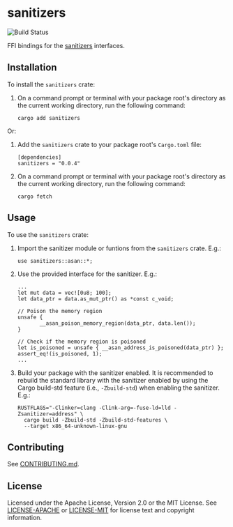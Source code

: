 sanitizers
==========

![Build Status](https://github.com/rcvalle/rust-crate-sanitizers/workflows/build/badge.svg)

FFI bindings for the [sanitizers](https://github.com/google/sanitizers)
interfaces.


Installation
------------

To install the `sanitizers` crate:

1. On a command prompt or terminal with your package root's directory as the
   current working directory, run the following command:

       cargo add sanitizers

Or:

1. Add the `sanitizers` crate to your package root's `Cargo.toml` file:

       [dependencies]
       sanitizers = "0.0.4"

2. On a command prompt or terminal with your package root's directory as the
   current working directory, run the following command:

       cargo fetch


Usage
-----

To use the `sanitizers` crate:

1. Import the sanitizer module or funtions from the `sanitizers` crate. E.g.:

       use sanitizers::asan::*;

2. Use the provided interface for the sanitizer. E.g.:

       ...
       let mut data = vec![0u8; 100];
       let data_ptr = data.as_mut_ptr() as *const c_void;

       // Poison the memory region
       unsafe {
              __asan_poison_memory_region(data_ptr, data.len());
       }

       // Check if the memory region is poisoned
       let is_poisoned = unsafe { __asan_address_is_poisoned(data_ptr) };
       assert_eq!(is_poisoned, 1);
       ...

3. Build your package with the sanitizer enabled. It is recommended to rebuild
   the standard library with the sanitizer enabled by using the Cargo build-std
   feature (i.e., `-Zbuild-std`) when enabling the sanitizer. E.g.:

       RUSTFLAGS="-Clinker=clang -Clink-arg=-fuse-ld=lld -Zsanitizer=address" \
         cargo build -Zbuild-std -Zbuild-std-features \
         --target x86_64-unknown-linux-gnu


Contributing
------------

See [CONTRIBUTING.md](CONTRIBUTING.md).


License
-------

Licensed under the Apache License, Version 2.0 or the MIT License. See
[LICENSE-APACHE](LICENSE-APACHE) or [LICENSE-MIT](LICENSE-MIT) for license text
and copyright information.
